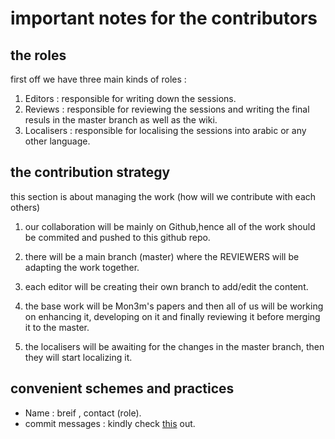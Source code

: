 # important notes for the contributors 

## the roles

first off we have three main kinds of roles : 

1. Editors : responsible for writing down the sessions.
2. Reviews : responsible for reviewing the sessions and writing the final resuls in the master branch as well as the wiki.
3. Localisers : responsible for localising the sessions into arabic or any other language.

## the contribution strategy

this section is about managing the work (how will we contribute with each others)

1. our collaboration will be mainly on Github,hence all of the work should be commited and pushed to this github repo.
2. there will be a main branch (master) where the REVIEWERS will be adapting the work together.
3. each editor will be creating their own branch to add/edit the content.
4. the base work will be Mon3m's papers and then all of us will be working on enhancing it, developing on it and finally reviewing it before merging it to the master.

5. the localisers will be awaiting for the changes in the master branch, then they will start localizing it.

## convenient schemes and practices

*  Name :  breif , contact (role).
*  commit messages : kindly check [this](https://chris.beams.io/posts/git-commit/) out.



